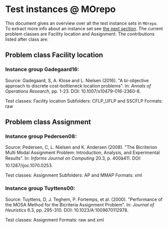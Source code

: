
Test instances @ MOrepo
=======================

This document gives an overview over all the test instance sets in `MOrepo`. To extract more info about an instance set see [the next section](#extracting-info-about-specific-instances). The current problem classes are Facility location and Assignment. The contributions listed after class are:

Problem class Facility location
-------------------------------

### Instance group Gadegaard16:

Source: Gadegaard, S, A. Klose and L. Nielsen (2016). "A bi-objective approach to discrete cost-bottleneck location problems". In: *Annals of Operations Research*, pp. 1-23. DOI: 10.1007/s10479-016-2360-8.

Test classes: Facility location
Subfolders: CFLP\_UFLP and SSCFLP
Formats: raw

Problem class Assignment
------------------------

### Instance group Pedersen08:

Source: Pedersen, C, L. Nielsen and K. Andersen (2008). "The Bicriterion Multi Modal Assignment Problem: Introduction, Analysis, and Experimental Results". In: *Informs Journal on Computing* 20.3, p. 400â411. DOI: 10.1287/ijoc.1070.0253.

Test classes: Assignment
Subfolders: AP and MMAP
Formats: xml

### Instance group Tuyttens00:

Source: Tuyttens, D, J. Teghem, P. Fortemps, et al. (2000). "Performance of the MOSA Method for the Bicriteria Assignment Problem". In: *Journal of Heuristics* 6.3, pp. 295-310. DOI: 10.1023/A:1009670112978.

Test classes: Assignment
Formats: raw and xml

